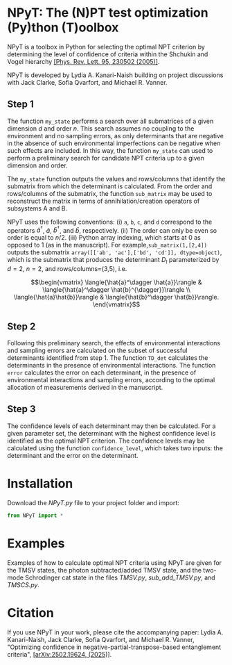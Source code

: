# NPyT: The (N)PT test optimization (Py)thon (T)oolbox 

NPyT is a toolbox in Python for selecting the optimal NPT criterion by determining the level of confidence of criteria within the Shchukin and Vogel hierarchy [[Phys. Rev. Lett. 95, 230502 (2005)]](https://doi.org/10.1103/PhysRevLett.95.230502).

NPyT is developed by Lydia A. Kanari-Naish building on project discussions with Jack Clarke, Sofia Qvarfort, and Michael R. Vanner.


## Step 1

The function `my_state` performs a search over all submatrices of a given dimension $`d`$ and order $`n`$. This search assumes no coupling to the environment and no sampling errors, as only determinants that are negative in the absence of such environmental imperfections can be negative when such effects are included. In this way, the function `my_state` can used to perform a preliminary search for candidate NPT criteria up to a given dimension and order.

The `my_state` function outputs the values and rows/columns that identify the submatrix from which the determinant is calculated.
From the order and rows/columns of the submatrix, the function `sub_matrix` may be used to reconstruct the matrix in terms of annihilation/creation operators of subsystems A and B.

NPyT uses the following conventions: 
(i) `a`, `b`, `c`, and `d` correspond to the operators $`\hat{a}^\dagger`$, $`\hat{a}`$, $`\hat{b}^\dagger`$, and $`\hat{b}`$, respectively. 
(ii) The order can only be even so order is equal to $`n/2`$.
(iii) Python array indexing, which starts at 0 as opposed to 1 (as in the manuscript).
For example,`sub_matrix(1,[2,4])` outputs the submatrix `array([['ab', 'ac'],['bd', 'cd']], dtype=object)`, which is the submatrix that produces the determinant $`D_\mathrm{I}`$ parameterized by $`d=2`$, $`n=2`$, and rows/columns=(3,5), i.e. 

$$\begin{vmatrix}
  \langle{\hat{a}^\dagger \hat{a}}\rangle & \langle{\hat{a}^\dagger \hat{b}^{\dagger}}\rangle \\
  \langle{\hat{a}\hat{b}}\rangle & \langle{\hat{b}^\dagger \hat{b}}\rangle.
\end{vmatrix}$$


## Step 2

Following this preliminary search, the effects of environmental interactions and sampling errors are calculated on the subset of successful determinants identified from step 1.
The function `TD_det` calculates the determinants in the presence of environmental interactions.
The function `error` calculates the error on each determinant, in the presence of environmental interactions and sampling errors, according to the optimal allocation of measurements derived in the manuscript.

## Step 3

The confidence levels of each determinant may then be calculated. For a given parameter set, the determinant with the highest confidence level is identified as the optimal NPT criterion. 
The confidence levels may be calculated using the function `confidence_level`, which takes two inputs: the determinant and the error on the determinant.

# Installation

Download the *NPyT.py* file to your project folder and import:

```python
from NPyT import *
```

# Examples

Examples of how to calculate optimal NPT criteria using NPyT are given for the TMSV states, the photon subtracted/added TMSV state, and the two-mode Schrodinger cat state in the files *TMSV.py*, *sub_add_TMSV.py*, and *TMSCS.py*.


# Citation

If you use NPyT in your work, please cite the accompanying paper:
Lydia A. Kanari-Naish, Jack Clarke, Sofia Qvarfort, and Michael R. Vanner, "Optimizing confidence in negative-partial-transpose-based entanglement criteria", 
[[arXiv:2502.19624, (2025)]](https://doi.org/10.48550/arXiv.2502.19624).
